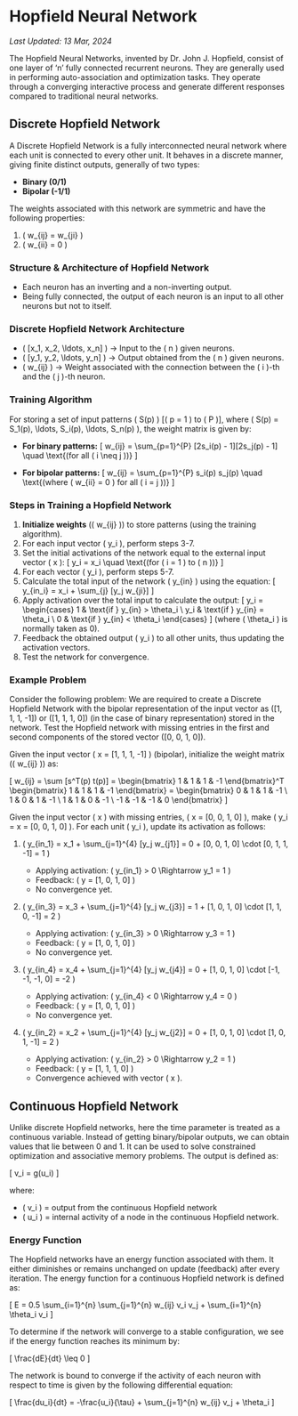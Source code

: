 # Hopfield Neural Network
*Last Updated: 13 Mar, 2024*

The Hopfield Neural Networks, invented by Dr. John J. Hopfield, consist of one layer of ‘n’ fully connected recurrent neurons. They are generally used in performing auto-association and optimization tasks. They operate through a converging interactive process and generate different responses compared to traditional neural networks.

## Discrete Hopfield Network

A Discrete Hopfield Network is a fully interconnected neural network where each unit is connected to every other unit. It behaves in a discrete manner, giving finite distinct outputs, generally of two types:

- **Binary (0/1)**
- **Bipolar (-1/1)**

The weights associated with this network are symmetric and have the following properties:

1. \( w_{ij} = w_{ji} \)
2. \( w_{ii} = 0 \)

### Structure & Architecture of Hopfield Network

- Each neuron has an inverting and a non-inverting output.
- Being fully connected, the output of each neuron is an input to all other neurons but not to itself.

### Discrete Hopfield Network Architecture

- \( [x_1, x_2, \ldots, x_n] \) -> Input to the \( n \) given neurons.
- \( [y_1, y_2, \ldots, y_n] \) -> Output obtained from the \( n \) given neurons.
- \( w_{ij} \) -> Weight associated with the connection between the \( i \)-th and the \( j \)-th neuron.

### Training Algorithm

For storing a set of input patterns \( S(p) \) [\( p = 1 \) to \( P \)], where \( S(p) = S_1(p), \ldots, S_i(p), \ldots, S_n(p) \), the weight matrix is given by:

- **For binary patterns:**
  \[
  w_{ij} = \sum_{p=1}^{P} [2s_i(p) - 1][2s_j(p) - 1] \quad \text{(for all \( i \neq j \))}
  \]

- **For bipolar patterns:**
  \[
  w_{ij} = \sum_{p=1}^{P} s_i(p) s_j(p) \quad \text{(where \( w_{ii} = 0 \) for all \( i = j \))}
  \]

### Steps in Training a Hopfield Network

1. **Initialize weights** (\( w_{ij} \)) to store patterns (using the training algorithm).
2. For each input vector \( y_i \), perform steps 3-7.
3. Set the initial activations of the network equal to the external input vector \( x \):
   \[
   y_i = x_i \quad \text{(for \( i = 1 \) to \( n \))}
   \]
4. For each vector \( y_i \), perform steps 5-7.
5. Calculate the total input of the network \( y_{in} \) using the equation:
   \[
   y_{in_i} = x_i + \sum_{j} [y_j w_{ji}]
   \]
6. Apply activation over the total input to calculate the output:
   \[
   y_i = 
   \begin{cases} 
   1 & \text{if } y_{in} > \theta_i \\
   y_i & \text{if } y_{in} = \theta_i \\
   0 & \text{if } y_{in} < \theta_i 
   \end{cases}
   \]
   (where \( \theta_i \) is normally taken as 0).
7. Feedback the obtained output \( y_i \) to all other units, thus updating the activation vectors.
8. Test the network for convergence.

### Example Problem

Consider the following problem: We are required to create a Discrete Hopfield Network with the bipolar representation of the input vector as \([1, 1, 1, -1]\) or \([1, 1, 1, 0]\) (in the case of binary representation) stored in the network. Test the Hopfield network with missing entries in the first and second components of the stored vector \([0, 0, 1, 0]\).

Given the input vector \( x = [1, 1, 1, -1] \) (bipolar), initialize the weight matrix (\( w_{ij} \)) as:

\[
w_{ij} = \sum [s^T(p) t(p)] = \begin{bmatrix} 1 & 1 & 1 & -1 \end{bmatrix}^T \begin{bmatrix} 1 & 1 & 1 & -1 \end{bmatrix} = 
\begin{bmatrix} 
0 & 1 & 1 & -1 \\ 
1 & 0 & 1 & -1 \\ 
1 & 1 & 0 & -1 \\ 
-1 & -1 & -1 & 0 
\end{bmatrix}
\]

Given the input vector \( x \) with missing entries, \( x = [0, 0, 1, 0] \), make \( y_i = x = [0, 0, 1, 0] \). For each unit \( y_i \), update its activation as follows:

1. \( y_{in_1} = x_1 + \sum_{j=1}^{4} [y_j w_{j1}] = 0 + [0, 0, 1, 0] \cdot [0, 1, 1, -1] = 1 \)
   - Applying activation: \( y_{in_1} > 0 \Rightarrow y_1 = 1 \)
   - Feedback: \( y = [1, 0, 1, 0] \)
   - No convergence yet.

2. \( y_{in_3} = x_3 + \sum_{j=1}^{4} [y_j w_{j3}] = 1 + [1, 0, 1, 0] \cdot [1, 1, 0, -1] = 2 \)
   - Applying activation: \( y_{in_3} > 0 \Rightarrow y_3 = 1 \)
   - Feedback: \( y = [1, 0, 1, 0] \)
   - No convergence yet.

3. \( y_{in_4} = x_4 + \sum_{j=1}^{4} [y_j w_{j4}] = 0 + [1, 0, 1, 0] \cdot [-1, -1, -1, 0] = -2 \)
   - Applying activation: \( y_{in_4} < 0 \Rightarrow y_4 = 0 \)
   - Feedback: \( y = [1, 0, 1, 0] \)
   - No convergence yet.

4. \( y_{in_2} = x_2 + \sum_{j=1}^{4} [y_j w_{j2}] = 0 + [1, 0, 1, 0] \cdot [1, 0, 1, -1] = 2 \)
   - Applying activation: \( y_{in_2} > 0 \Rightarrow y_2 = 1 \)
   - Feedback: \( y = [1, 1, 1, 0] \)
   - Convergence achieved with vector \( x \).

## Continuous Hopfield Network

Unlike discrete Hopfield networks, here the time parameter is treated as a continuous variable. Instead of getting binary/bipolar outputs, we can obtain values that lie between 0 and 1. It can be used to solve constrained optimization and associative memory problems. The output is defined as:

\[
v_i = g(u_i)
\]

where:
- \( v_i \) = output from the continuous Hopfield network
- \( u_i \) = internal activity of a node in the continuous Hopfield network.

### Energy Function

The Hopfield networks have an energy function associated with them. It either diminishes or remains unchanged on update (feedback) after every iteration. The energy function for a continuous Hopfield network is defined as:

\[
E = 0.5 \sum_{i=1}^{n} \sum_{j=1}^{n} w_{ij} v_i v_j + \sum_{i=1}^{n} \theta_i v_i
\]

To determine if the network will converge to a stable configuration, we see if the energy function reaches its minimum by:

\[
\frac{dE}{dt} \leq 0
\]

The network is bound to converge if the activity of each neuron with respect to time is given by the following differential equation:

\[
\frac{du_i}{dt} = -\frac{u_i}{\tau} + \sum_{j=1}^{n} w_{ij} v_j + \theta_i
\]
